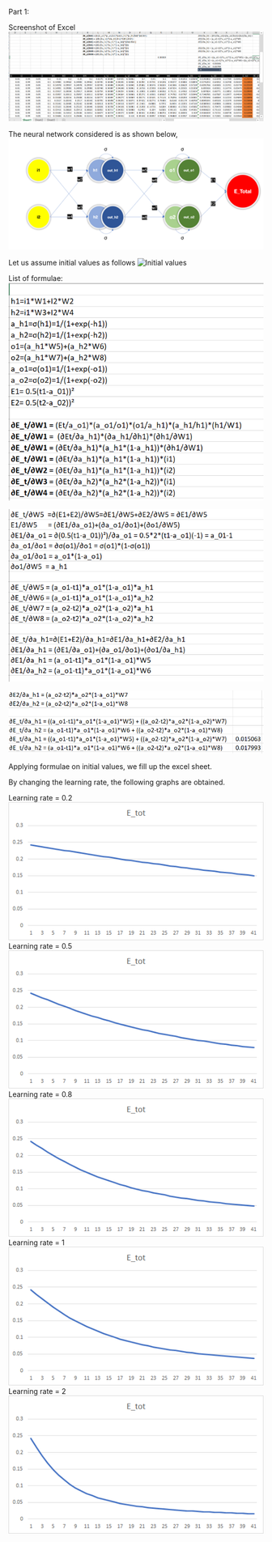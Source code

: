 Part 1: 

Screenshot of Excel 
![Excel](Excel_2.PNG)
  
The neural network considered is as shown below,
![Model](Model.png)

Let us assume initial values as follows 
![Initial values](inital_values.png)
  
List of formulae:
![formula1](formula1.PNG)

![formula2](formula2.PNG)

![formula3](formula3.PNG)
  
  
Applying formulae on initial values, we fill up the excel sheet. 

By changing the learning rate, the following graphs are obtained. 

Learning rate = 0.2
![learning_rate_0.2](learning_rate_0.2.png)
Learning rate = 0.5
![learning_rate_0.5](learning_rate_0.5.png)
Learning rate = 0.8
![learning_rate_0.8](learning_rate_0.8.png)
Learning rate = 1
![learning_rate_1](learning_rate_1.png)
Learning rate = 2
![learning_rate_2](learning_rate_2.png)

  
  
